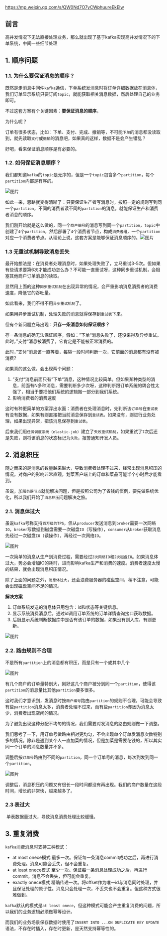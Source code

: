 https://mp.weixin.qq.com/s/QW0Nd7O7yCWphuureEkElw

## 前言

高并发情况下无法直接处理业务，那么就出现了基于kafka实现高并发情况下的下单系统，中间一些细节处理

## 1. 顺序问题

### 1.1. 为什么要保证消息的顺序？

​		既然是走消息中间件`kafka`通信，下单系统发消息时将订单详细数据放在消息体，我们订单显示系统只要订阅`topic`，就能获取相关消息数据，然后处理自己的业务即可。

不过这套方案有个关键因素：**要保证消息的顺序**。

为什么呢？

订单有很多状态，比如：下单、支付、完成、撤销等，不可能`下单`的消息都没读取到，就先读取`支付`或`撤销`的消息吧，如果真的这样，数据不是会产生错乱？

好吧，看来保证消息顺序是有必要的。

### 1.2. 如何保证消息顺序？

我们都知道`kafka`的`topic`是无序的，但是一个`topic`包含多个`partition`，每个`partition`内部是有序的。

![图片](http://img.yluchao.cn/typora/67e6d2acf8ca7917ef4693f43fae86f9.png)

如此一来，思路就变得清晰了：只要保证生产者写消息时，按照一定的规则写到同一个`partition`，不同的消费者读不同的`partition`的消息，就能保证生产和消费者消息的顺序。

我们刚开始就是这么做的，同一个`商户编号`的消息写到同一个`partition`，`topic`中创建了`4`个`partition`，然后部署了`4`个消费者节点，构成`消费者组`，一个`partition`对应一个消费者节点。从理论上说，这套方案是能够保证消息顺序的。![图片](http://img.yluchao.cn/typora/e0c2d5268233a8c0cb3ec89aa2b8e649.png)

### 1.3 无重试机制导致消息丢失

最开始想法是：在消费者处理消息时，如果处理失败了，立马重试3-5次。但如果有些请求要第6次才能成功怎么办？不可能一直重试呀，这种同步重试机制，会阻塞其他商户订单消息的读取。

显然用上面的这种`同步重试机制`在出现异常的情况，会严重影响消息消费者的消费速度，降低它的吞吐量。

如此看来，我们不得不用`异步重试机制`了。

如果用异步重试机制，处理失败的消息就得保存到`重试表`下来。

但有个新问题立马出现：**只存一条消息如何保证顺序？**

存一条消息的确无法保证顺序，假如：”下单“消息失败了，还没来得及异步重试。此时，”支付“消息被消费了，它肯定是不能被正常消费的。

此时，”支付“消息该一直等着，每隔一段时间判断一次，它前面的消息都有没有被消费?

如果真的这么做，会出现两个问题：

1. ”支付“消息前面只有”下单“消息，这种情况比较简单。但如果某种类型的消息，前面有N多种消息，需要判断多少次呀，这种判断跟订单系统的耦合性太强了，相当于要把他们系统的逻辑搬一部分到我们系统。
2. 影响消费者的消费速度

这时有种更简单的方案浮出水面：消费者在处理消息时，先判断该`订单号`在`重试表`有没有数据，如果有则直接把当前消息保存到`重试表`。如果没有，则进行业务处理，如果出现异常，把该消息保存到`重试表`。

后来我们用`任务调度系统（elastic-job）`建立了`失败重试机制`，如果重试了`7`次后还是失败，则将该消息的状态标记为`失败`，报警通知开发人员。

## 2. 消息积压

随之而来的是消息的数量越来越大，导致消费者处理不过来，经常出现消息积压的情况。对商户的影响非常直观，划菜客户端上的订单和菜品可能半个小时后才能看到。

虽说，加`服务器节点`就能解决问题，但是按照公司为了省钱的惯例，要先做系统优化，所以我们开始了`消息积压`问题解决之旅。

### 2.1.  消息体过大

虽说`kafka`号称支持`百万级的TPS`，但从`producer`发送消息到`broker`需要一次网络`IO`，`broker`写数据到磁盘需要一次磁盘`IO`（写操作），`consumer`从`broker`获取消息先经过一次磁盘`IO`（读操作），再经过一次网络`IO`。

![图片](http://img.yluchao.cn/typora/20427bb8fe25790f1ef27914d3ed29b9.png)

一次简单的消息从生产到消费过程，需要经过`2次网络IO`和`2次磁盘IO`。如果消息体过大，势必会增加IO的耗时，进而影响kafka生产和消费的速度。消费者速度太慢的结果，就会出现消息积压情况。

除了上面的问题之外，`消息体过大`，还会浪费服务器的磁盘空间，稍不注意，可能会出现磁盘空间不足的情况。

**解决方案**

1. 订单系统发送的消息体只用包含：id和状态等关键信息。
2. 显示系统消费消息后，通过id调用订单系统的订单详情查询接口获取数据。
3. 后厨显示系统判断数据库中是否有该订单的数据，如果没有则入库，有则更新。

![图片](http://img.yluchao.cn/typora/6d7766a8cc3cbfab5423f12895668603.png)

### 2.2. 路由规则不合理

不是所有`partition`上的消息都有积压，而是只有一个或其中几个

![图片](http://img.yluchao.cn/typora/a452458c3237c1e4dca1da94fc07a2b7.png)

有几个商户的订单量特别大，刚好这几个商户被分到同一个`partition`，使得该`partition`的消息量比其他`partition`要多很多。

这时我们才意识到，发消息时按`商户编号`路由`partition`的规则不合理，可能会导致有些`partition`消息太多，消费者处理不过来，而有些`partition`却因为消息太少，消费者出现空闲的情况。

为了避免出现这种分配不均匀的情况，我们需要对发消息的路由规则做一下调整。

我们思考了一下，用订单号做路由相对更均匀，不会出现单个订单发消息次数特别多的情况。除非是遇到某个人一直加菜的情况，但是加菜是需要花钱的，所以其实同一个订单的消息数量并不多。

调整后按`订单号`路由到不同的`partition`，同一个订单号的消息，每次到发到同一个`partition`。

![图片](http://img.yluchao.cn/typora/4f5bd748d5c521d77e4696f34609469f.png)

调整后，消息积压的问题又有很长一段时间都没有再出现。我们的商户数量在这段时间，增长的非常快，越来越多了。

### 2.3 表过大

​		单表数据量过大，导致消息消费处理比较缓慢。

## 3. 重复消费

`kafka`消费消息时支持三种模式：

- at most onece模式 最多一次。保证每一条消息commit成功之后，再进行消费处理。消息可能会丢失，但不会重复。
- at least onece模式 至少一次。保证每一条消息处理成功之后，再进行commit。消息不会丢失，但可能会重复。
- exactly onece模式 精确传递一次。将offset作为唯一id与消息同时处理，并且保证处理的原子性。消息只会处理一次，不丢失也不会重复。但这种方式很难做到。

`kafka`默认的模式是`at least onece`，但这种模式可能会产生重复消费的问题，所以我们的业务逻辑必须做幂等设计。

而我们的业务场景保存数据时使用了`INSERT INTO ...ON DUPLICATE KEY UPDATE`语法，不存在时插入，存在时更新，是天然支持幂等性的。
